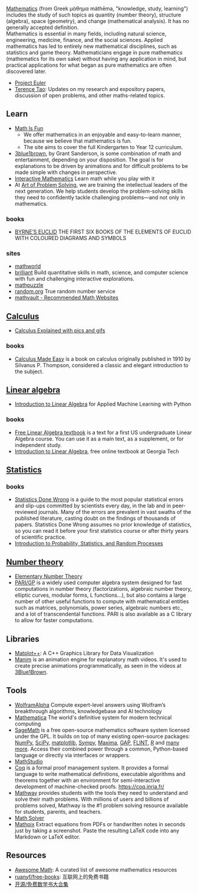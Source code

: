 [Mathematics](https://en.wikipedia.org/wiki/Mathematics) (from Greek μάθημα máthēma, "knowledge, study, learning") includes the study of such topics as quantity (number theory), structure (algebra), space (geometry), and change (mathematical analysis). It has no generally accepted definition.  
Mathematics is essential in many fields, including natural science, engineering, medicine, finance, and the social sciences. Applied mathematics has led to entirely new mathematical disciplines, such as statistics and game theory. Mathematicians engage in pure mathematics (mathematics for its own sake) without having any application in mind, but practical applications for what began as pure mathematics are often discovered later.  

- [Project Euler](Online-Judge#Project-Euler)
- [Terence Tao](https://terrytao.wordpress.com/): Updates on my research and expository papers, discussion of open problems, and other maths-related topics.



## Learn
- [Math Is Fun](https://www.mathsisfun.com/) 
  - We offer mathematics in an enjoyable and easy-to-learn manner, because we believe that mathematics is fun.
  - The site aims to cover the full Kindergarten to Year 12 curriculum.
- [3blue1brown](https://www.youtube.com/channel/UCYO_jab_esuFRV4b17AJtAw), by Grant Sanderson, is some combination of math and entertainment, depending on your disposition. The goal is for explanations to be driven by animations and for difficult problems to be made simple with changes in perspective.
- [Interactive Mathematics](https://www.intmath.com/) Learn math while you play with it
- At [Art of Problem Solving](https://artofproblemsolving.com/), we are training the intellectual leaders of the next generation. We help students develop the problem-solving skills they need to confidently tackle challenging problems—and not only in mathematics.

### books
- [BYRNE’S EUCLID](https://www.c82.net/euclid/) THE FIRST SIX BOOKS OF THE ELEMENTS OF EUCLID WITH COLOURED DIAGRAMS AND SYMBOLS

### sites
- [mathworld](https://mathworld.wolfram.com/)
- [brilliant](https://brilliant.org/) Build quantitative skills in math, science, and computer science with fun and challenging interactive explorations.
- [mathpuzzle](http://www.mathpuzzle.com/)
- [random.org](https://www.random.org/) True random number service
- [mathvault - Recommended Math Websites](https://mathvault.ca/websites/)



## [Calculus](https://en.wikipedia.org/wiki/Calculus)
- [Calculus Explained with pics and gifs](https://0a.io/chapter1/calculus-explained.html)

### books
- [Calculus Made Easy](http://calculusmadeeasy.org/) is a book on calculus originally published in 1910 by Silvanus P. Thompson, considered a classic and elegant introduction to the subject.



## [Linear algebra](https://en.wikipedia.org/wiki/Linear_algebra)
- [Introduction to Linear Algebra](https://pabloinsente.github.io/intro-linear-algebra) for Applied Machine Learning with Python

### books
- [Free Linear Algebra textbook](http://joshua.smcvt.edu/linearalgebra/) is a text for a first US undergraduate Linear Algebra course. You can use it as a main text, as a supplement, or for independent study.
- [Introduction to Linear Algebra](https://github.com/QBobWatson/gt-linalg), free online textbook at Georgia Tech



## [Statistics](https://en.wikipedia.org/wiki/Statistics)

### books
- [Statistics Done Wrong](https://www.statisticsdonewrong.com/index.html) is a guide to the most popular statistical errors and slip-ups committed by scientists every day, in the lab and in peer-reviewed journals. Many of the errors are prevalent in vast swaths of the published literature, casting doubt on the findings of thousands of papers. Statistics Done Wrong assumes no prior knowledge of statistics, so you can read it before your first statistics course or after thirty years of scientific practice.
- [Introduction to Probability, Statistics, and Random Processes](https://probabilitycourse.com/)



## [Number theory](https://en.wikipedia.org/wiki/Number_theory)
- [Elementary Number Theory](http://joshua.smcvt.edu/numbertheory/book.pdf)
- [PARI/GP](https://pari.math.u-bordeaux.fr/) is a widely used computer algebra system designed for fast computations in number theory (factorizations, algebraic number theory, elliptic curves, modular forms, L functions...), but also contains a large number of other useful functions to compute with mathematical entities such as matrices, polynomials, power series, algebraic numbers etc., and a lot of transcendental functions. PARI is also available as a C library to allow for faster computations.



## Libraries
- [Matplot++](https://github.com/alandefreitas/matplotplusplus): A C++ Graphics Library for Data Visualization
- [Manim](https://github.com/3b1b/manim) is an animation engine for explanatory math videos. It's used to create precise animations programmatically, as seen in the videos at [3Blue1Brown](https://www.3blue1brown.com/).



## Tools
- [WolframAlpha](https://www.wolframalpha.com/) Compute expert-level answers using Wolfram’s breakthrough algorithms, knowledgebase and AI technology
- [Mathematica](https://www.wolfram.com/mathematica/) The world's definitive system for modern technical computing
- [SageMath](http://www.sagemath.org/) is a free open-source mathematics software system licensed under the GPL. It builds on top of many existing open-source packages: [NumPy](https://numpy.org/), [SciPy](https://scipy.org/), [matplotlib](https://matplotlib.org/), [Sympy](https://sympy.org/), [Maxima](http://maxima.sourceforge.net/), [GAP](http://www.gap-system.org/), [FLINT](http://www.flintlib.org/), [R](http://www.r-project.org/) and [many more](http://www.sagemath.org/links-components.html). Access their combined power through a common, Python-based language or directly via interfaces or wrappers.
- [MathStudio](http://mathstud.io/)
- [Coq](https://github.com/coq/coq) is a formal proof management system. It provides a formal language to write mathematical definitions, executable algorithms and theorems together with an environment for semi-interactive development of machine-checked proofs. https://coq.inria.fr/
- [Mathway](https://www.mathway.com/) provides students with the tools they need to understand and solve their math problems. With millions of users and billions of problems solved, Mathway is the #1 problem solving resource available for students, parents, and teachers.
- [Math Solver](https://math.microsoft.com/en/)
- [Mathpix](https://mathpix.com/) Extract equations from PDFs or handwritten notes in seconds just by taking a screenshot. Paste the resulting LaTeX code into any Markdown or LaTeX editor.



## Resources
- [Awesome Math](https://github.com/rossant/awesome-math): A curated list of awesome mathematics resources
- [ruanyf/free-books](https://github.com/ruanyf/free-books#%E4%B8%83%E6%95%B0%E5%AD%A6%E7%90%86%E8%AE%BA): 互联网上的免费书籍
- [开源/免费数学书大合集](https://zhuanlan.zhihu.com/p/101120290)
